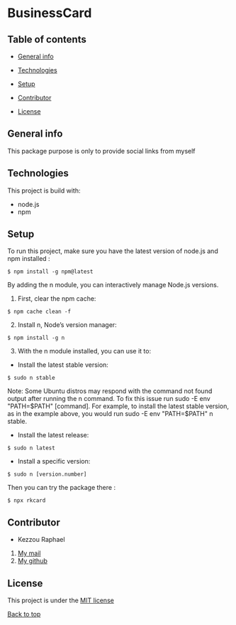 # BusinessCard

## Table of contents

- [General info](#general-info)

* [Technologies](#technologies)

* [Setup](#setup)

* [Contributor](#contributor)

* [License](#license)

## General info

This package purpose is only to provide social links from myself

## Technologies

This project is build with:

- node.js
- npm

## Setup

To run this project, make sure you have the latest version of node.js and npm installed :

```
$ npm install -g npm@latest
```

By adding the n module, you can interactively manage Node.js versions.

1. First, clear the npm cache:

```
$ npm cache clean -f
```

2. Install n, Node’s version manager:

```
$ npm install -g n
```

3. With the n module installed, you can use it to:

- Install the latest stable version:

```
$ sudo n stable
```

Note: Some Ubuntu distros may respond with the command not found output after running the n command. To fix this issue run sudo -E env "PATH=$PATH" [command]. For example, to install the latest stable version, as in the example above, you would run sudo -E env "PATH=$PATH" n stable.

- Install the latest release:

```
$ sudo n latest
```

- Install a specific version:

```
$ sudo n [version.number]
```

Then you can try the package there :

```
$ npx rkcard
```

## Contributor

- Kezzou Raphael

1. [My mail](mailto:raphael.kezzou@live.fr)
2. [My github](https://github.com/KezzouRaphael)

## License

This project is under the [MIT license](./LICENSE)

[Back to top](#)
